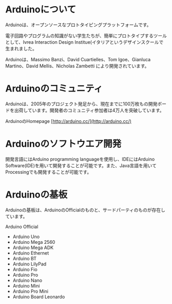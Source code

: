 # Arduinoについて

Arduinoは、オープンソースなプロトタイピングプラットフォームです。

電子回路やプログラムの知識がない学生たちが、簡単にプロトタイプするツールとして、Ivrea Interaction Design Institue(イタリアというデザインスクールで生まれました。

Arduinoは、Massimo Banzi、David Cuartielles、Tom Igoe、Gianluca Martino、David Mellis、Nicholas Zambetti により開発されています。

# Arduinoのコミュニティ

Arduinoは、2005年のプロジェクト発足から、現在までに100万枚もの開発ボードを出荷しています。開発者のコミュニティ参加者は4万人を突破しています。

ArduinoのHomepage
[http://arduino.cc/](http://arduino.cc/)

# Arduinoのソフトウエア開発

開発言語にはArduino programming languageを使用し、IDEにはArduino Software(IDE)を用いて開発することが可能です。また、Java言語を用いてProcessingでも開発することが可能です。

# Arduinoの基板

Arduinoの基板は、ArduinoのOfficialのものと、サードパーティのものが存在しています。

Arduino Official
* Arduino Uno
* Arduino Mega 2560
* Arduino Mega ADK
* Arduino Ethernet
* Arduino BT
* Arduino LilyPad
* Arduino Fio
* Arduino Pro
* Arduino Nano
* Arduino Mini
* Arduino Pro Mini
* Arduino Board Leonardo